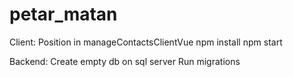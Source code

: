 # petar_matan

Client:
    Position in manageContactsClientVue
    npm install
    npm start

Backend:
    Create empty db on sql server
    Run migrations